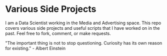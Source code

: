 # Various Side Projects

I am a Data Scientist working in the Media and Advertising space. This repo covers various side projects and useful scripts that I have worked on in the past. Feel free to fork, comment, or make requests. 


"The important thing is not to stop questioning. Curiosity has its own reason for existing." - Albert Einstein
